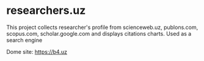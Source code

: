 # researchers.uz

This project collects researcher's profile from scienceweb.uz, publons.com, scopus.com, scholar.google.com and displays citations charts. Used as a search engine

Dome site: https://b4.uz
 
